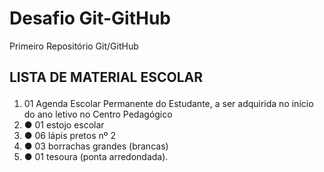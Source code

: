 # Desafio Git-GitHub
  Primeiro Repositório Git/GitHub 
 


 ## LISTA DE MATERIAL ESCOLAR </p>

<ol>

<li>01 Agenda Escolar Permanente do Estudante, a ser adquirida no início do ano letivo no Centro Pedagógico </li>

<li>● 01 estojo escolar</li>
<li>● 06 lápis pretos nº 2</li>
<li>● 03 borrachas grandes (brancas)</li>
<li>● 01 tesoura (ponta arredondada).</li>

</OL>






 



